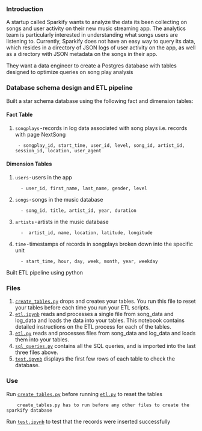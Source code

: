 ### Introduction

A startup called Sparkify wants to analyze the data its been collecting on songs and user activity on their new music streaming app. The analytics team is particularly interested in understanding what songs users are listening to. Currently, Sparkify does not have an easy way to query its data, which resides in a directory of JSON logs of user activity on the app, as well as a directory with JSON metadata on the songs in their app.

They want a data engineer to create a Postgres database with tables designed to optimize queries on song play analysis

### Database schema design and ETL pipeline

Built a star schema database using the following fact and dimension tables:

#### Fact Table

1. `songplays` - records in log data associated with song plays i.e. records with page NextSong

        - songplay_id, start_time, user_id, level, song_id, artist_id, session_id, location, user_agent

#### Dimension Tables

1. `users` - users in the app

         - user_id, first_name, last_name, gender, level

2. `songs` - songs in the music database

         - song_id, title, artist_id, year, duration

3. `artists` - artists in the music database

         -  artist_id, name, location, latitude, longitude

4. `time` - timestamps of records in songplays broken down into the specific unit

         - start_time, hour, day, week, month, year, weekday

Built ETL pipeline using python 

### Files

1. [`create_tables.py`](create_tables.py) drops and creates your tables. You run this file to reset your tables before each time you run your ETL scripts.
2. [`etl.ipynb`](etl.ipynb) reads and processes a single file from song_data and log_data and loads the data into your tables. This notebook contains detailed instructions on the ETL process for each of the tables.
3. [`etl.py`](etl.py) reads and processes files from song_data and log_data and loads them into your tables.
4. [`sql_queries.py`](sql_queries.py) contains all the SQL queries, and is imported into the last three files above.
5. [`test.ipynb`](test.ipynb) displays the first few rows of each table to check the database.

### Use

Run [`create_tables.py`](create_tables.py) before running [`etl.py`](etl.py) to reset the tables

        create_tables.py has to run before any other files to create the sparkify database

Run [`test.ipynb`](test.ipynb) to test that the records were inserted successfully